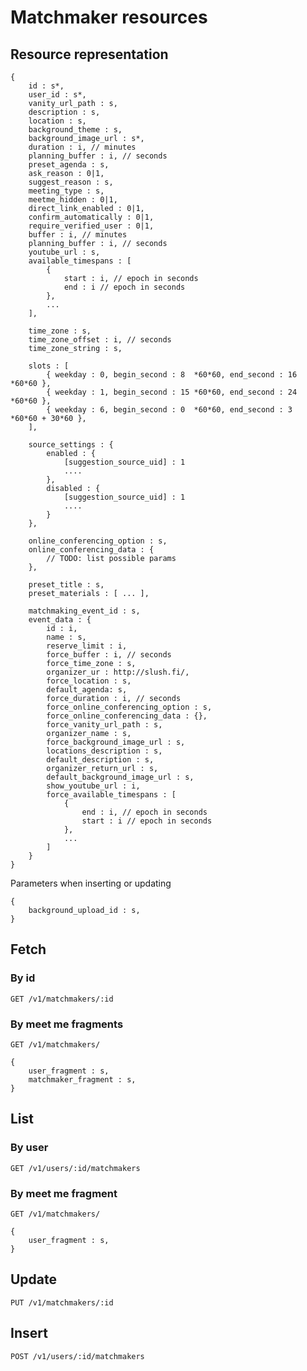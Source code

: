 # Matchmaker resources

## Resource representation

    {
        id : s*,
        user_id : s*,
        vanity_url_path : s,
        description : s,
        location : s,
        background_theme : s,
        background_image_url : s*,
        duration : i, // minutes
        planning_buffer : i, // seconds
        preset_agenda : s,
        ask_reason : 0|1,
        suggest_reason : s,
        meeting_type : s,
        meetme_hidden : 0|1,
        direct_link_enabled : 0|1,
        confirm_automatically : 0|1,
        require_verified_user : 0|1,
        buffer : i, // minutes
        planning_buffer : i, // seconds
        youtube_url : s,
        available_timespans : [
            {
                start : i, // epoch in seconds
                end : i // epoch in seconds
            },
            ...
        ],
        
        time_zone : s,
        time_zone_offset : i, // seconds
        time_zone_string : s,
        
        slots : [
            { weekday : 0, begin_second : 8  *60*60, end_second : 16 *60*60 },
            { weekday : 1, begin_second : 15 *60*60, end_second : 24 *60*60 },
            { weekday : 6, begin_second : 0  *60*60, end_second : 3  *60*60 + 30*60 },
        ],
        
        source_settings : {
            enabled : {
                [suggestion_source_uid] : 1
                ....
            },
            disabled : {
                [suggestion_source_uid] : 1
                ....
            }
        },
        
        online_conferencing_option : s,
        online_conferencing_data : {
            // TODO: list possible params
        },
        
        preset_title : s,
        preset_materials : [ ... ],
        
        matchmaking_event_id : s,
        event_data : {
            id : i,
            name : s,
            reserve_limit : i,
            force_buffer : i, // seconds
            force_time_zone : s,
            organizer_ur : http://slush.fi/,
            force_location : s,
            default_agenda: s,
            force_duration : i, // seconds
            force_online_conferencing_option : s,
            force_online_conferencing_data : {},
            force_vanity_url_path : s,
            organizer_name : s,
            force_background_image_url : s,
            locations_description : s,
            default_description : s,
            organizer_return_url : s,
            default_background_image_url : s,
            show_youtube_url : i,
            force_available_timespans : [
                {
                    end : i, // epoch in seconds
                    start : i // epoch in seconds
                },
                ...
            ]
        }
    }

Parameters when inserting or updating

    {
        background_upload_id : s,
    }

## Fetch

### By id

    GET /v1/matchmakers/:id

### By meet me fragments

    GET /v1/matchmakers/

    {
        user_fragment : s,
        matchmaker_fragment : s,
    }

## List

### By user

    GET /v1/users/:id/matchmakers

### By meet me fragment

    GET /v1/matchmakers/

    {
        user_fragment : s,
    }

## Update

    PUT /v1/matchmakers/:id

## Insert

    POST /v1/users/:id/matchmakers
 
